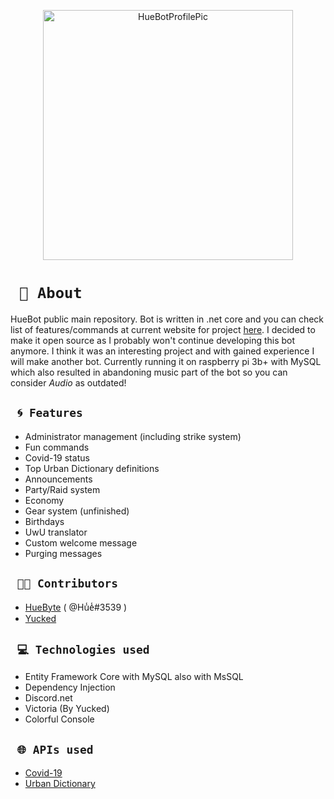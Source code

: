 <p align="center">
  <a href="https://huebyte.github.io/Bot" target="_blank"><img src="https://i.pinimg.com/originals/0c/67/5a/0c675a8e1061478d2b7b21b330093444.gif" width="400" height="400" title="HueBotProfilePic"></a>
</p>

# ` 👾 About`
HueBot public main repository.
Bot is written in .net core and you can check list of features/commands at current website for project [here](https://huebyte.github.io/Bot).
I decided to make it open source as I probably won't continue developing this bot anymore. I think it was an interesting project and with gained experience I will make another bot. Currently running it on raspberry pi 3b+ with MySQL which also resulted in abandoning music part of the bot so you can consider *Audio* as outdated!

## ` 🌀 Features`
- Administrator management (including strike system)
- Fun commands 
- Covid-19 status
- Top Urban Dictionary definitions 
- Announcements
- Party/Raid system
- Economy
- Gear system (unfinished)
- Birthdays
- UwU translator
- Custom welcome message
- Purging messages

## ` 🤴🏽 Contributors` 
- [HueByte](https://github.com/HueByte/) ( @Hu̾e̾#3539 )
- [Yucked](https://github.com/Yucked) 

## ` 💻 Technologies used`
- Entity Framework Core with MySQL also with MsSQL
- Dependency Injection
- Discord.net
- Victoria (By Yucked)
- Colorful Console

## ` 🌐 APIs used`
- [Covid-19](https://rapidapi.com/Gramzivi/api/covid-19-data)
- [Urban Dictionary](https://www.urbandictionary.com/)
